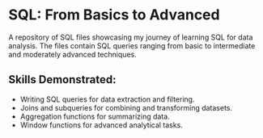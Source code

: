 # SQL: From Basics to Advanced
A repository of SQL files showcasing my journey of learning SQL for data analysis. The files contain SQL queries ranging from basic to intermediate and moderately advanced techniques.
## Skills Demonstrated:
- Writing SQL queries for data extraction and filtering.
- Joins and subqueries for combining and transforming datasets.
- Aggregation functions for summarizing data.
- Window functions for advanced analytical tasks.

